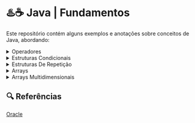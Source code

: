 # ♨️☕ Java | Fundamentos

Este repositório contém alguns exemplos e anotações sobre conceitos de Java, abordando:

<details>

<summary>Operadores</summary>

### Operadores

| Operador | Função |
|----------|--------|
| =        | Atribuição |
| +        | Adição |
| -        | Subtração |
| *        | Multiplicação |
| /        | Divisão | 
| %        | Resto De Divisão |
| ++       | Incremento |
| --       | Decremento |
| ==       | Utilizado para verificar se uma variável é igual a outra |
| !=       | Utilizado para verificar se uma variável é diferente da outra |
| >        | Utilizado para verificar se uma variável é maior que outra |
| >=       | Utilizado para verificar se uma variável é maior ou igual a outra |
| <        | Utilizado para verificar se uma variável é menor que outra |
| <=       | Utilizado quando desejamos verificar se uma variável é menor ou igual a outra |
| &&       | Utilizado quando desejamos que as duas expressões sejam verdadeiras |
| `\|\|`   | Utilizado quando precisamos que pelo meno um das expressões seja verdadeira |
</details>

<details>

<summary>Estruturas Condicionais</summary>

### If/else
O if/else é uma estrutura de condição em que uma expressão booleana é analisada. Quando a condição que estiver dentro do if for verdadeira, ela é executada. Já o else é utilizado para definir o que é executado quando a condição analisada pelo if for falsa. Caso o if seja verdadeiro e, consequentemente executado, o else não é executado.
 ```java
 int idade = 18;

if (idade >= 18) {
    System.out.println("Você é maior de idade.");
} else {
    System.out.println("Você é menor de idade.");
}
 ```

### Switch/case
A estrutura condicional switch/case vem como alternativa em momentos em que temos que utilizar múltiplos ifs no código. Múltiplos if/else encadeados tendem a tornar o código muito extenso, pouco legível e com baixo índice de manutenção.

O switch/case testa o valor contido em uma variável, realizando uma comparação com cada uma das opções. Cada uma dessas possíveis opções é delimitada pela instrução case.

Podemos ter quantos casos de análise forem necessários e, quando um dos valores corresponder ao da variável, o código do case correspondente será executado. Caso a variável não corresponda a nenhum dos casos testados, o último bloco será executado, chamado de default (padrão).

A análise de cada caso também precisa ter seu final delimitado. Essa delimitação é feita através da palavra break.

```java
int dia = 3;

switch (dia) {
    case 1:
        System.out.println("Domingo");
        break;
    case 2:
        System.out.println("Segunda-feira");
        break;
    case 3:
        System.out.println("Terça-feira");
        break;
    default:
        System.out.println("Dia inválido");
}
```
</details>

<details>

<summary>Estruturas De Repetição</summary>

### For
O for é uma estrutura de repetição na qual seu ciclo será executado por um tempo ou condição pré-determinados e em uma quantidade de vezes que determinamos.

O for possui a seguinte estrutura:
```java
for (<variável de controle>, <análise da variável de controle>, <incremento da variável de controle>) {
    // Código a ser executado
}
```
Quando utilizamos o for, precisamos de uma variável para auxiliar a controlar a quantidade de repetições a serem executadas. Essa variável é chamada de variável de controle e é declarada no primeiro argumento do for.

O segundo argumento do for é utilizado para definir até quando o for será executado. Geralmente, trata-se de uma condição booleana em cima da variável de controle.

O terceiro argumento indica o quanto a variável de controle será modificada no final de cada execução dentro do for.

Veja o exemplo abaixo:
```java
public static void main(String[] args) {
        for (int i = 0; i <= 10; i++) {
            System.out.println(“A variável i agora vale “ + i);
        }
    }
```
### For-each
O for-each é uma forma mais simples de percorrer arrays ou coleções em Java.
Ele é usado quando você não precisa do índice, apenas dos valores.

Exemplo com array simples:
```java
public static void main(String[] args) {
        String[] frutas = {"Maçã", "Banana", "Laranja"};

        for (String fruta : frutas) {
            System.out.println(fruta);
        }
    }
```
Saída:
```
Maçã  
Banana  
Laranja
```
### While 
O while também é uma estrutura de repetição, assim como o for. A diferença entre ambas é que, enquanto usamos o for quando geralmente conhecemos a quantidade de vezes que o trecho de código deverá ser repetido, nós utilizamos o while quando não sabemos exatamente quantas vezes o código será repetido.

O while possui a seguinte estrutura:
```java
while (<condição>) {
    // Trecho de código a ser repetido
}
```
Perceba que a condição para interrupção da repetição do trecho dentro do while se dá através de uma condição booleana.

Exemplo:
```java
public static void main(String[] args) {
        Scanner in = new Scanner(System.in);
        int numero = -1;
        while (numero != 10) { 
// enquanto a variável não for 10, o trecho de código será repetido
            System.out.println(“Digite um número: “);
            numero = in.nextInt();
            if (numero == 10) {
                System.out.println(“Você acertou!“);
            } else {
                System.out.println(“Você errou :(“);
            }
        }
    }
```
### Do/While
O do/while é uma estrutura de repetição parecida com o while, mas com uma diferença importante:

No do/while, o bloco de código é executado pelo menos uma vez, mesmo que a condição seja falsa logo no início.

Estrutura básica: 
```java
do {
    // Bloco de código que será executado
} while (condição);
```
Exemplo: 
```java
int numero = 0;

do {
    System.out.println("Número: " + numero);
    numero++;
} while (numero < 3);
```
</details>

<details>

<summary>Arrays</summary>

Um array em Java é uma estrutura de dados que armazena uma coleção de valores do mesmo tipo (por exemplo, só int, ou só String, etc.).

O tamanho do array é fixo (definido quando criado).

Cada valor é acessado por um índice, que começa em 0.

Declaração e uso de um array:
```java
// Criando um array de 3 números inteiros
int[] numeros = new int[3];

// Atribuindo valores
numeros[0] = 10;
numeros[1] = 20;
numeros[2] = 30;

// Acessando e mostrando os valores
System.out.println(numeros[0]); // Saída: 10
System.out.println(numeros[1]); // Saída: 20
System.out.println(numeros[2]); // Saída: 30
```
Exemplo: 
```java
public static void main(String[] args) {
        String[] frutas = {"Maçã", "Banana", "Laranja"};

        for (int i = 0; i < frutas.length; i++) {
            System.out.println(frutas[i]);
        }
    }
```
Saída:
```
Maçã  
Banana  
Laranja
```
</details>

<details>

<summary>Arrays Multidimensionais</summary>

Arrays multidimensionais são arrays dentro de arrays.

O mais comum é o array 2D, que pode ser visto como uma matriz (linhas e colunas).

Cada elemento é acessado por dois índices: [linha][coluna].

Declaração e uso de array 2D:
```java
int[][] matriz = new int[2][3];  // 2 linhas, 3 colunas

// Atribuindo valores
matriz[0][0] = 1;
matriz[0][1] = 2;
matriz[0][2] = 3;
matriz[1][0] = 4;
matriz[1][1] = 5;
matriz[1][2] = 6;

// Acessando valor na linha 1, coluna 2
System.out.println(matriz[1][2]);  // Saída: 6
```
Exemplo: 
```java
public static void main(String[] args) {
        int[][] matriz = {
            {1, 2, 3},
            {4, 5, 6}
        };

        for (int i = 0; i < matriz.length; i++) {           // percorre linhas
            for (int j = 0; j < matriz[i].length; j++) {    // percorre colunas
                System.out.print(matriz[i][j] + " ");
            }
            System.out.println();
        }
    }
```
Saída:
```
1 2 3 
4 5 6 
```
- matriz.length é o número de linhas.

- matriz[i].length é o número de colunas da linha i.

</details>

## 🔍 Referências

[Oracle](https://docs.oracle.com/javase/tutorial/java/nutsandbolts/operators.html)
    







